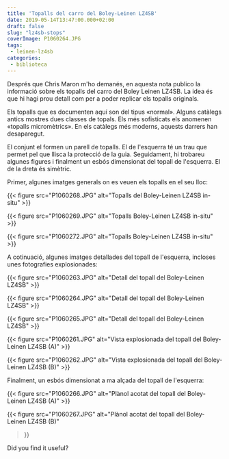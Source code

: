 ```yaml
---
title: 'Topalls del carro del Boley-Leinen LZ4SB'
date: 2019-05-14T13:47:00.000+02:00
draft: false
slug: "lz4sb-stops"
coverImage: P1060264.JPG
tags:
 - leinen-lz4sb
categories:
 - biblioteca
---
```


Després que Chris Maron m'ho demanés, en aquesta nota publico la
informació sobre els topalls del carro del Boley Leinen LZ4SB. La idea
és que hi hagi prou detall com per a poder replicar els topalls
originals.

Els topalls que es documenten aquí son del tipus «normal». Alguns
catàlegs antics mostres dues classes de topals. Els més sofisticats
els anomenen «topalls micromètrics». En els catàlegs més moderns,
aquests darrers han desaparegut.

El conjunt el formen un parell de topalls. El de l'esquerra té un trau
que permet pel que llisca la protecció de la guia. Seguidament, hi
trobareu algunes figures i finalment un esbós dimensionat del topall
de l'esquerra. El de la dreta és simètric.
  
Primer, algunes imatges generals on es veuen els topalls en el seu lloc:

{{< figure src="P1060268.JPG"
	alt="Topalls del Boley-Leinen LZ4SB in-situ"
	>}}

{{< figure src="P1060269.JPG"
	alt="Topalls Boley-Leinen LZ4SB in-situ"
	>}}

{{< figure src="P1060272.JPG"
	alt="Topalls Boley-Leinen LZ4SB in-situ"
	>}}
  
A cotinuació, algunes imatges detallades del topall de l'esquerra,
incloses unes fotografies explosionades:

{{< figure src="P1060263.JPG" 
	alt="Detall del topall del Boley-Leinen LZ4SB"
	>}}

{{< figure src="P1060264.JPG" 
	alt="Detall del topall del Boley-Leinen LZ4SB"
	>}}

{{< figure src="P1060265.JPG" 
	alt="Detall del topall del Boley-Leinen LZ4SB"
	>}}

{{< figure src="P1060261.JPG" 
	alt="Vista explosionada del topall del Boley-Leinen LZ4SB (A)"
	>}}

{{< figure src="P1060262.JPG" 
	alt="Vista explosionada del topall del Boley-Leinen LZ4SB (B)"
	>}}

Finalment, un esbós dimensionat a ma alçada del topall de l'esquerra:

{{< figure src="P1060266.JPG" 
	alt="Plànol acotat del topall del Boley-Leinen LZ4SB (A)" 
	>}}

{{< figure 
	src="P1060267.JPG" 
	alt="Plànol acotat del topall del Boley-Leinen LZ4SB (B)"
>}}

  
Did you find it useful?
